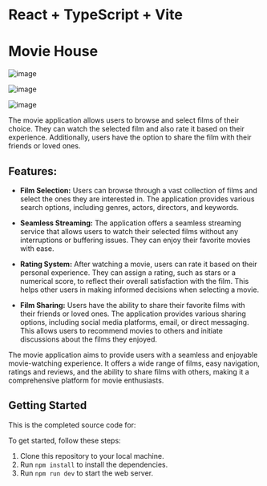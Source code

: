 # React + TypeScript + Vite

# Movie House

![image](https://github.com/MamvotaTake/movie-house/assets/79244628/83ff8d18-b26f-480a-ac82-891fae452738)

![image](https://github.com/MamvotaTake/movie-house/assets/79244628/81820d64-e6bb-4907-9b5e-98bbe56df713)


![image](https://github.com/MamvotaTake/movie-house/assets/79244628/e9cb90e9-9700-4caa-966e-4ea731816552)


The movie application allows users to browse and select films of their choice. They can watch the selected film and also rate it based on their experience. Additionally, users have the option to share the film with their friends or loved ones.

## Features:

- **Film Selection:** Users can browse through a vast collection of films and select the ones they are interested in. The application provides various search options, including genres, actors, directors, and keywords.

- **Seamless Streaming:** The application offers a seamless streaming service that allows users to watch their selected films without any interruptions or buffering issues. They can enjoy their favorite movies with ease.

- **Rating System:** After watching a movie, users can rate it based on their personal experience. They can assign a rating, such as stars or a numerical score, to reflect their overall satisfaction with the film. This helps other users in making informed decisions when selecting a movie.

- **Film Sharing:** Users have the ability to share their favorite films with their friends or loved ones. The application provides various sharing options, including social media platforms, email, or direct messaging. This allows users to recommend movies to others and initiate discussions about the films they enjoyed.

The movie application aims to provide users with a seamless and enjoyable movie-watching experience. It offers a wide range of films, easy navigation, ratings and reviews, and the ability to share films with others, making it a comprehensive platform for movie enthusiasts.


## Getting Started

This is the completed source code for:

To get started, follow these steps:

1. Clone this repository to your local machine. 
2. Run `npm install` to install the dependencies.
3. Run `npm run dev` to start the web server. 
